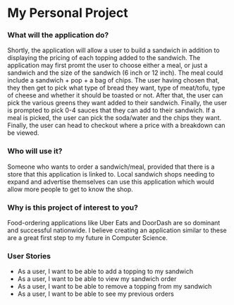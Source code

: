 # My Personal Project


### What will the application do?

Shortly, the application will allow a user to build a sandwich in addition to displaying the pricing of each topping added to the sandwich. The application may first promt the user to choose either a meal, or just a sandwich and the size of the sandwich (6 inch or 12 inch). The meal could include a sandwich + pop + a bag of chips. The user having chosen that, they then get to pick what type of bread they want, type of meat/tofu, type of cheese and whether it should be toasted or not. After that, the user can pick the various greens they want added to their sandwich. Finally, the user is prompted to pick 0-4 sauces that they can add to their sandwich. If a meal is picked, the user can pick the soda/water and the chips they want. Finally, the user can head to checkout where a price with a breakdown can be viewed. 

### Who will use it?

Someone who wants to order a sandwich/meal, provided that there is a store that this application is linked to. Local sandwich shops needing to expand and advertise themselves can use this application which would allow more people to get to know the shop.  

### Why is this project of interest to you?

Food-ordering applications like Uber Eats and DoorDash are so dominant and successful nationwide. I believe creating an application similar to these are a great first step to my future in Computer Science. 

### User Stories 
- As a user, I want to be able to add a topping to my sandwich
- As a user, I want to be able to view my sandwich order
- As a user, I want to be able to remove a topping from my sandwich
- As a user, I want to be able to see my previous orders
